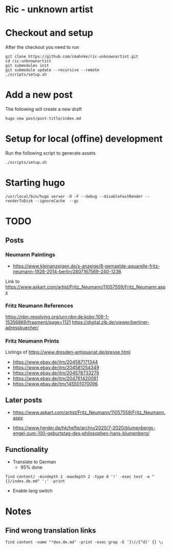 Ric - unknown artist
===================

# Checkout and setup

After the checkout you need to run

```
git clone https://github.com/cmahnke/ric-unknownartist.git
cd ric-unknownartist
git submodules init
git submodule update --recursive --remote
./scripts/setup.sh
```

# Add a new post

The following will create a new draft

```
hugo new post/post-title/index.md
```

# Setup for local (offine) development

Run the following script to generate assets

```
./scripts/setup.sh
```

# Starting hugo

```
/usr/local/bin/hugo server -D -F --debug --disableFastRender --renderToDisk --ignoreCache  --gc
```

# TODO

## Posts

### Neumann Paintings
* https://www.kleinanzeigen.de/s-anzeige/8-gemaelde-aquarelle-fritz-neumann-1928-2014-berlin/2807167569-240-1236

Link to https://www.askart.com/artist/Fritz_Neumann/11057559/Fritz_Neumann.aspx


### Fritz Neumann References

https://nbn-resolving.org/urn:nbn:de:kobv:109-1-15356869/fragment/page=1121
https://digital.zlb.de/viewer/berliner-adressbuecher/

### Fritz Neumann Prints

Listings of https://www.dresden-antiquariat.de/presse.html
* https://www.ebay.de/itm/204587171344
* https://www.ebay.de/itm/204581254349
* https://www.ebay.de/itm/204578733279
* https://www.ebay.de/itm/204761420081
* https://www.ebay.de/itm/145501070096

## Later posts

* https://www.askart.com/artist/Fritz_Neumann/11057559/Fritz_Neumann.aspx

* https://www.herder.de/hk/hefte/archiv/2020/7-2020/blumenbergs-engel-zum-100-geburtstag-des-philosophen-hans-blumenberg/


## Functionality
* Translate to German
  * 95% done
```
find content/ -mindepth 2 -maxdepth 2 -type d '!' -exec test -e "{}/index.de.md" ';' -print
```

* Enable lang switch

# Notes

## Find wrong translation links

```
find content -name "*dex.de.md" -print -exec grep -E ']\(/[^d]' {} \;
```
